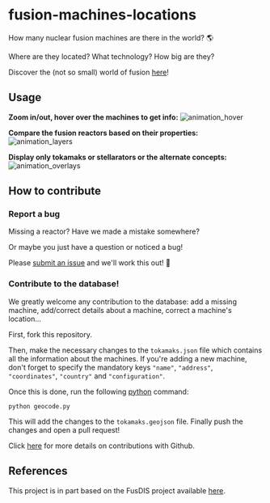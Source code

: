# fusion-machines-locations
How many nuclear fusion machines are there in the world? :earth_americas:

Where are they located? What technology? How big are they?

Discover the (not so small) world of fusion [here](https://remdelaportemathurin.github.io/fusion-machines-locations/)!

## Usage

**Zoom in/out, hover over the machines to get info:**
![animation_hover](https://user-images.githubusercontent.com/40028739/126386321-f133b298-21a5-4f3b-ae59-0cbcece6e3a8.gif)

**Compare the fusion reactors based on their properties:**
![animation_layers](https://user-images.githubusercontent.com/40028739/126386494-27c7bd2b-0099-4c0a-a848-0dd49986af7c.gif)

**Display only tokamaks or stellarators or the alternate concepts:**
![animation_overlays](https://user-images.githubusercontent.com/40028739/126386589-baecb6ee-f227-4639-8e56-b7f5f8e2b86d.gif)

## How to contribute

### Report a bug
Missing a reactor? Have we made a mistake somewhere?

Or maybe you just have a question or noticed a bug!

Please [submit an issue](https://github.com/RemDelaporteMathurin/fusion-machines-locations/issues/new) and we'll work this out!  :speech_balloon:

### Contribute to the database!
We greatly welcome any contribution to the database: add a missing machine, add/correct details about a machine, correct a machine's location...

First, fork this repository.

Then, make the necessary changes to the `tokamaks.json` file which contains all the information about the machines.
If you're adding a new machine, don't forget to specify the mandatory keys `"name"`, `"address"`, `"coordinates"`, `"country"` and `"configuration"`.

Once this is done, run the following [python](https://www.python.org/downloads/) command:
```
python geocode.py
```
This will add the changes to the `tokamaks.geojson` file.
Finally push the changes and open a pull request!

Click [here](https://docs.github.com/en/get-started/quickstart/fork-a-repo) for more details on contributions with Github.


## References
This project is in part based on the FusDIS project available [here](https://nucleus.iaea.org/sites/fusionportal/Pages/FusDIS.aspx).
